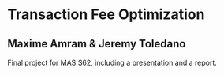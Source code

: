 # Transaction Fee Optimization

## Maxime Amram & Jeremy Toledano

Final project for MAS.S62, including a presentation and a report.
